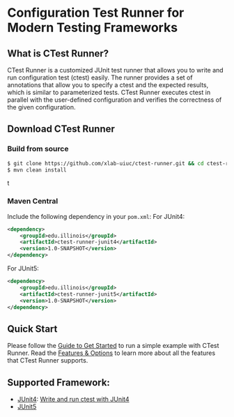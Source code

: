 # Configuration Test Runner for Modern Testing Frameworks

## What is CTest Runner?
CTest Runner is a customized JUnit test runner that allows you to write and run configuration test (ctest) easily.
The runner provides a set of annotations that allow you to specify a ctest and the expected results, which is similar to parameterized tests.
CTest Runner executes ctest in parallel with the user-defined configuration and verifies the correctness of the given configuration.


## Download CTest Runner
### Build from source
```bash
$ git clone https://github.com/xlab-uiuc/ctest-runner.git && cd ctest-runner
$ mvn clean install
```
t
### Maven Central
Include the following dependency in your `pom.xml`:
For JUnit4:
```xml
<dependency>
    <groupId>edu.illinois</groupId>
    <artifactId>ctest-runner-junit4</artifactId>
    <version>1.0-SNAPSHOT</version>
</dependency>
```
For JUnit5:
```xml
<dependency>
    <groupId>edu.illinois</groupId>
    <artifactId>ctest-runner-junit5</artifactId>
    <version>1.0-SNAPSHOT</version>
</dependency>
```

## Quick Start
Please follow the [Guide to Get Started](example_with_hcommon.md) to run a simple example with CTest Runner.
Read the [Features & Options](Options.md) to learn more about all the features that CTest Runner supports.

## Supported Framework:
- [JUnit4](JUnit4.md): [Write and run ctest with JUnit4](write_and_run_ctest.md)
- [JUnit5](JUnit5.md) 
